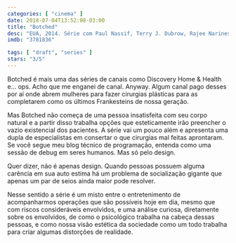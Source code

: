 ```yaml
---
categories: [ "cinema" ]
date: 2018-07-04T13:52:08-03:00
title: "Botched"
desc: "EUA, 2014. Série com Paul Nassif, Terry J. Dubrow, Rajee Narinesingh."
imdb: "3781836"

tags: [ "draft", "series" ]
stars: "3/5"
---
```

Botched é mais uma das séries de canais como Discovery Home & Health e... ops. Acho que me enganei de canal. Anyway. Algum canal pago desses por aí onde abrem mulheres para fazer cirurgias plásticas para as completarem como os últimos Frankesteins de nossa geração.

Mas Botched não começa de uma pessoa insatisfeita com seu corpo natural e a partir disso trabalha opções que esteticamente irão preencher o vazio existencial dos pacientes. A série vai um pouco além e apresenta uma dupla de especialistas em consertar o que cirurgias mal feitas aprontaram. Se você segue meu blog técnico de programação, entenda como uma sessão de debug em seres humanos. Mas só pelo design.

Quer dizer, não é apenas design. Quando pessoas possuem alguma carência em sua auto estima há um problema de socialização gigante que apenas um par de seios ainda maior pode resolver.

Nesse sentido a série é um misto entre o entretenimento de acompanharmos operações que são possíveis hoje em dia, mesmo que com riscos consideráveis envolvidos, e uma análise curiosa, diretamente sobre os envolvidos, de como o psicológico trabalha na cabeça dessas pessoas, e como nossa visão estética da sociedade como um todo trabalha para criar algumas distorções de realidade.
